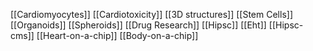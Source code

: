 [[Cardiomyocytes]]
[[Cardiotoxicity]]
[[3D structures]]
[[Stem Cells]]
[[Organoids]]
[[Spheroids]]
[[Drug Research]]
[[Hipsc]]
[[Eht]]
[[Hipsc-cms]]
[[Heart-on-a-chip]]
[[Body-on-a-chip]]
